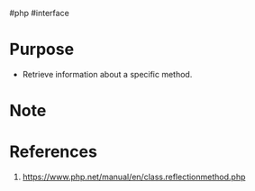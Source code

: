 #php #interface 

# Purpose
- Retrieve information about a specific method.
# Note


# References
1. https://www.php.net/manual/en/class.reflectionmethod.php